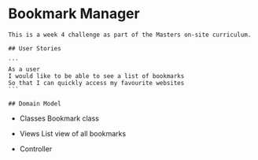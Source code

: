 # Bookmark Manager
	
	This is a week 4 challenge as part of the Masters on-site curriculum.  
	
	## User Stories
	
	```
	As a user
	I would like to be able to see a list of bookmarks
	So that I can quickly access my favourite websites 
	```
	
	## Domain Model
	
  - Classes 
  Bookmark class
  
  - Views
  List view of all bookmarks
  
  - Controller
  
  
